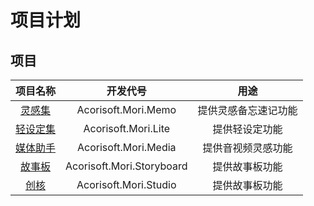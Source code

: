 # 项目计划

## 项目

| 项目名称                                                                      | 开发代号                     |        用途                    |
|:----------------------------------------------------------------------------:|:---------------------------:|:-----------------------------:|
| [灵感集](Documentation/Developers/Acorisoft.Mori.Memo.md)                   | Acorisoft.Mori.Memo         | 提供灵感备忘速记功能             |
| [轻设定集](Documentation/Developers/Acorisoft.Mori.Lite.md)                 | Acorisoft.Mori.Lite         | 提供轻设定功能                  |
| [媒体助手](Documentation/Developers/Acorisoft.Mori.Media.md)                | Acorisoft.Mori.Media        | 提供音视频灵感功能               |
| [故事板](Documentation/Developers/Acorisoft.Mori.Storyboard.md)             | Acorisoft.Mori.Storyboard   | 提供故事板功能                  |
| [创核](Documentation/Developers/Acorisoft.Mori.Studio.md)                   | Acorisoft.Mori.Studio       | 提供故事板功能                  |
